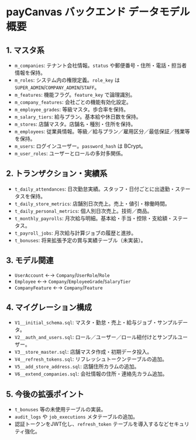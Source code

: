 # payCanvas バックエンド データモデル概要

## 1. マスタ系
- `m_companies`: テナント会社情報。`status` や郵便番号・住所・電話・担当者情報を保持。
- `m_roles`: システム内の権限定義。`role_key` は `SUPER_ADMIN`/`COMPANY_ADMIN`/`STAFF`。
- `m_features`: 機能フラグ。`feature_key` で論理識別。
- `m_company_features`: 会社ごとの機能有効化設定。
- `m_employee_grades`: 等級マスタ。歩合率を保持。
- `m_salary_tiers`: 給与プラン。基本給や休日数を保持。
- `m_stores`: 店舗マスタ。店舗名・種別・住所を保持。
- `m_employees`: 従業員情報。等級／給与プラン／雇用区分／最低保証／残業等を保持。
- `m_users`: ログインユーザー。`password_hash` は BCrypt。
- `m_user_roles`: ユーザーとロールの多対多関係。

## 2. トランザクション・実績系
- `t_daily_attendances`: 日次勤怠実績。スタッフ・日付ごとに出退勤・ステータスを保持。
- `t_daily_store_metrics`: 店舗別日次売上。売上・値引・稼働時間。
- `t_daily_personal_metrics`: 個人別日次売上。技術／商品。
- `t_monthly_payrolls`: 月次給与明細。基本給・手当・控除・支給額・ステータス。
- `t_payroll_jobs`: 月次給与計算ジョブの履歴と進捗。
- `t_bonuses`: 将来拡張予定の賞与実績テーブル（未実装）。

## 3. モデル関連
- `UserAccount` ←→ `Company`/`UserRole`/`Role`
- `Employee` ←→ `Company`/`EmployeeGrade`/`SalaryTier`
- `CompanyFeature` ←→ `Company`/`Feature`

## 4. マイグレーション構成
- `V1__initial_schema.sql`: マスタ・勤怠・売上・給与ジョブ・サンプルデータ。
- `V2__auth_and_users.sql`: ロール／ユーザー／ロール紐付けとサンプルユーザー。
- `V3__store_master.sql`: 店舗マスタ作成・初期データ投入。
- `V4__refresh_tokens.sql`: リフレッシュトークンテーブルの追加。
- `V5__add_store_address.sql`: 店舗住所カラムの追加。
- `V6__extend_companies.sql`: 会社情報の住所・連絡先カラム追加。

## 5. 今後の拡張ポイント
- `t_bonuses` 等の未使用テーブルの実装。
- `audit_logs` や `job_executions` メタテーブルの追加。
- 認証トークンをJWT化し、`refresh_token` テーブルを導入するなどセキュリティ強化。
